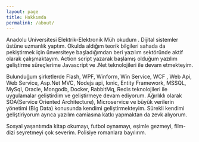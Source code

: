 ```yaml
---
layout: page
title: Hakkımda
permalink: /about/
---
```

Anadolu Universitesi Elektrik-Elektronik Müh okudum . Dijital sistemler üstüne uzmanlık yaptım. Okulda aldığım teorik bilgileri sahada da pekiştirmek için ünversiteye başladığımdan beri yazılım sektöründe aktif olarak çalışmaktayım. Action script yazarak başlamış olduğum yazılım geliştirme süreçlerime Javascript ve .Net teknolojileri ile devam etmekteyim.

Bulunduğum şirketlerde Flash, WPF, Winform, Win Service, WCF , Web Api, Web Service, Asp.Net MVC, Nodejs api, Ionic, Entity Framework, MSSQL, MySql, Oracle, Mongodb, Docker, RabbitMq, Redis teknolojileri ile uygulamalar geliştirdim ve geliştirmeye devam ediyorum. Ağırlıklı olarak SOA(Service Oriented Architecture), Microservice ve büyük verilerin yönetimi (Big Data) konusunda kendimi geliştirmekteyim. Sürekli kendimi geliştiriyorum ayrıca yazılım camiasına katkı yapmaktan da zevk alıyorum.

Sosyal yaşantımda  kitap okumayı, futbol oynamayı, eşimle gezmeyi, film-dizi seyretmeyi çok severim. Polisiye romanlara bayılırım. 


